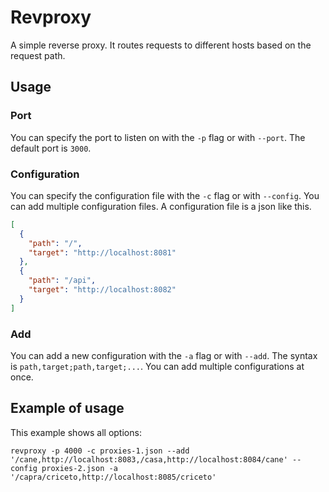 # Revproxy

A simple reverse proxy. It routes requests to different hosts based on the request path.

## Usage

### Port
You can specify the port to listen on with the `-p` flag or with `--port`. The default port is `3000`.

### Configuration
You can specify the configuration file with the `-c` flag or with `--config`. You can add multiple configuration files. A configuration file is a json like this.

```json
[
  {
    "path": "/",
    "target": "http://localhost:8081"
  },
  {
    "path": "/api",
    "target": "http://localhost:8082"
  }
]
```

### Add

You can add a new configuration with the `-a` flag or with `--add`. The syntax is `path,target;path,target;...`. You can add multiple configurations at once.

## Example of usage

This example shows all options:

`revproxy -p 4000 -c proxies-1.json --add '/cane,http://localhost:8083,/casa,http://localhost:8084/cane' --config proxies-2.json -a '/capra/criceto,http://localhost:8085/criceto'`

